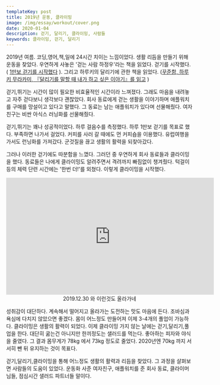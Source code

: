 ```yaml
---
templateKey: post
title: 2019년 운동, 클라이밍
image: /img/essay/workout/cover.png
date: 2020-01-04
description: 걷기, 달리기, 클라이밍, 사람들
keywords: 클라이밍, 걷기, 달리기
---
```

2019년 여름. 코딩,영어,책,일에 24시간 치이는 느낌이었다. 생활 리듬을 만들기 위해 운동을 찾았다. 우연하게 사놓은 '걷는 사람 하정우'라는 책을 읽었다. 걷기를 시작했다. ( [1만보 걷기를 시작했다](https://byjay.github.io/post/2019-07-02-running-man-ha/)  ). 그리고 하루키의 달리기에 관한 책을 읽었다.  ([꾸준함, 하루키 무라카미, 『달리기를 말할 때 내가 하고 싶은 이야기』를 읽고](https://byjay.github.io/post/2019-10-25-what-i-talk-about-when-i-talking-about-running/) )

걷기,뛰기는 시간이 많이 필요한 비효율적인 시간이라 느껴졌다. 그래도 마음을 내려놓고 자주 걷다보니 생각보다 괜찮았다. 회사 동료에게 걷는 생활을 이야기하며 애플워치를 구매를 망설이고 있다고 말했다. 그 동료는 남는 애플워치가 있다며 선물해줬다. 여자친구는 비싼 아식스 러닝화를 선물해줬다.

걷기,뛰기는 꽤나 성공적이었다. 하루 걸음수를 측정했다. 하루 1만보 걷기를 목표로 했다. 부족하면 나가서 걸었다. 커피를 사러 갈 때에도 먼 커피숍을 이용했다. 유럽여행을 가서도 런닝화를 가져갔다. 군것질을 끊고 생활의 활력을 되찾아갔다.

그러나 이러한 걷기에도 따분함을 느꼈다. 그러던 중 우연하게 회사 동료들과 클라이밍을 했다. 동료들은 나에게 클라이밍도 알려주면서 격려까지 빠짐없이 챙겨줬다. 턱걸이 등의 체력 단련 시간에는  '한번 더!'를 외쳤다. 이렇게 클라이밍을 시작했다.



<p style="text-align:center;">
<iframe width="560" height="315" src="https://www.youtube.com/embed/BIJcLmAZe_A" frameborder="0" allow="accelerometer; autoplay; encrypted-media; gyroscope; picture-in-picture" allowfullscreen></iframe><br/>  
2019.12.30 와 이런것도 올라가네
</p>

성취감이 대단하다. 계속해서 떨어지고 올라가는 도전하는 맛도 마음에 든다. 조바심과 욕심에 다치지 않았으면 좋겠다. 몸이 어느정도 만들어져 이제 3-4개의 풀업이 가능하다.  클라이밍은 생활의 활력이 되었다. 이제 클라이밍 가지 않는 날에는 걷기,달리기,풀업을 한다. 대단히 굶는건 아니지만 한끼정도는 샐러드를 먹는다. 좋아하는 피자와 야식을 줄였다. 그 결과 몸무게가 78kg 에서 73kg 정도로 줄었다. 2020년엔 70kg 까지 서서히 뺀 뒤 유지하는 것이 목표다. 

걷기,달리기,클라이밍을 통해 어느정도 생활의 활력과 리듬을 찾았다. 그 과정을 살펴보면 사람들의 도움이 있었다. 운동화 사준 여자친구, 애플워치를 준 회사 동료, 클라이머님들, 점심시간 샐러드 파트너들 말이다.